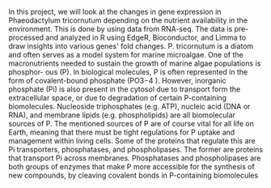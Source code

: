 In this project, we will look at the changes in gene expression in Phaeodactylum tricornutum depending on the nutrient availability in the environment.
This is done by using data from RNA-seq. The data is pre-processed and analyzed in R using EdgeR, Bioconductor, and Limma to draw insights into various genes' fold changes. 
P. tricornutum is a diatom and often serves as a model system for marine microalgae.
One of the macronutrients needed to sustain the growth of marine algae populations is phosphor-
ous (P). In biological molecules, P is often represented in the form of covalent-bound phosphate
(PO3−4 ). However, inorganic phosphate (Pi) is also present in the cytosol due to transport form
the extracellular space, or due to degradation of certain P-containing biomolecules. Nucleoside
triphosphates (e.g. ATP), nucleic acid (DNA or RNA), and membrane lipids (e.g. phospholipids)
are all biomolecular sources of P. The mentioned sources of P are of course vital for all life on Earth,
meaning that there must be tight regulations for P uptake and management within living cells.
Some of the proteins that regulate this are Pi transporters, phosphatases, and phospholipases.
The former are proteins that transport Pi across membranes. Phosphatases and phospholipases
are both groups of enzymes that make P more accessible for the synthesis of new compounds, by
cleaving covalent bonds in P-containing biomolecules

